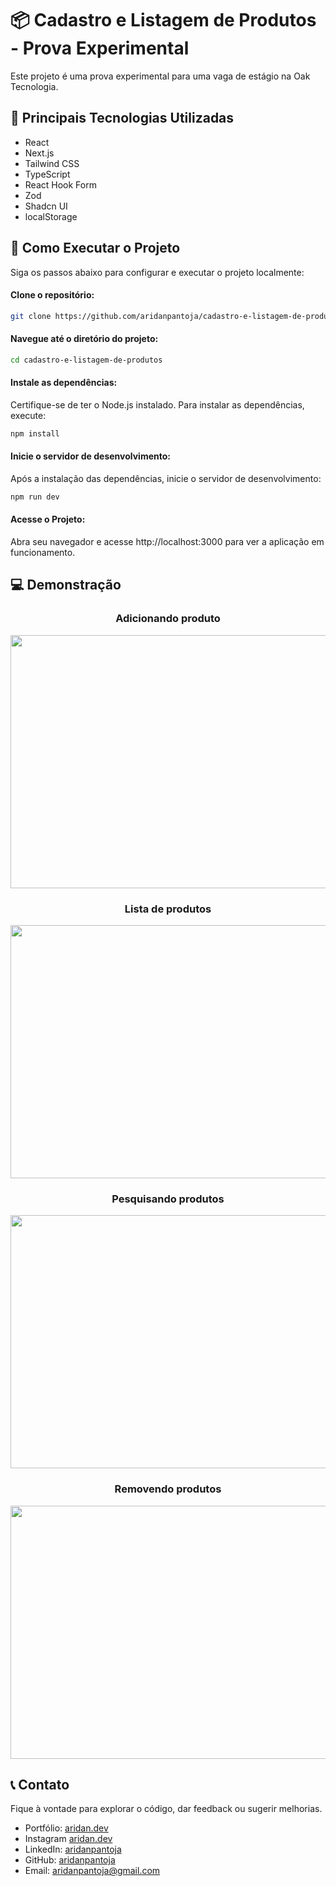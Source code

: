 # 📦 Cadastro e Listagem de Produtos - Prova Experimental

Este projeto é uma prova experimental para uma vaga de estágio na Oak Tecnologia.

## 🚀 Principais Tecnologias Utilizadas
- React
- Next.js
- Tailwind CSS
- TypeScript
- React Hook Form
- Zod
- Shadcn UI
- localStorage

## 📑 Como Executar o Projeto
Siga os passos abaixo para configurar e executar o projeto localmente:

#### Clone o repositório:

```bash
git clone https://github.com/aridanpantoja/cadastro-e-listagem-de-produtos.git
```
#### Navegue até o diretório do projeto:

```bash
cd cadastro-e-listagem-de-produtos
```

#### Instale as dependências:

Certifique-se de ter o Node.js instalado. Para instalar as dependências, execute:

```bash
npm install
```

#### Inicie o servidor de desenvolvimento:

Após a instalação das dependências, inicie o servidor de desenvolvimento:

```bash
npm run dev
```

#### Acesse o Projeto:

Abra seu navegador e acesse http://localhost:3000 para ver a aplicação em funcionamento.

## 💻 Demonstração
<div style="text-align:center;">
    <h3>Adicionando produto</h3>
    <img src="https://github.com/aridanpantoja/cadastro-e-listagem-de-produtos/assets/70522543/c114a3d7-0727-4206-aca7-0de98193a0ee" width="720" height="405">
</div>

<div style="text-align:center;">
    <h3>Lista de produtos</h3>
    <img src="https://github.com/aridanpantoja/cadastro-e-listagem-de-produtos/assets/70522543/294306e0-0233-4d3d-8a95-85d43602794f" width="720" height="405">
</div>

<div style="text-align:center;">
    <h3>Pesquisando produtos</h3>
    <img src="https://github.com/aridanpantoja/cadastro-e-listagem-de-produtos/assets/70522543/fa88e13d-d1ba-4e1c-959f-25877db8b0c5" width="720" height="405">
</div>

<div style="text-align:center;">
    <h3>Removendo produtos</h3>
    <img src="https://github.com/aridanpantoja/cadastro-e-listagem-de-produtos/assets/70522543/1f416b5a-d118-4dc3-8473-e05b6ad58c75" width="720" height="405">
</div>

## 📞 Contato
Fique à vontade para explorar o código, dar feedback ou sugerir melhorias. 

- Portfólio: [aridan.dev](https://aridan.dev)
- Instagram [aridan.dev](https://www.instagram.com/aridan.dev/)
- LinkedIn: [aridanpantoja](https://linkedin.com/in/aridanpantoja)
- GitHub: [aridanpantoja](https://github.com/aridanpantoja)
- Email: aridanpantoja@gmail.com